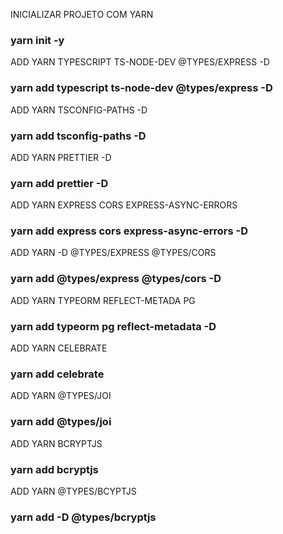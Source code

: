 INICIALIZAR PROJETO COM YARN
### yarn init -y

ADD YARN TYPESCRIPT TS-NODE-DEV @TYPES/EXPRESS -D
### yarn add typescript ts-node-dev @types/express -D

ADD YARN TSCONFIG-PATHS -D
### yarn add tsconfig-paths -D

ADD YARN PRETTIER -D
### yarn add prettier -D

ADD YARN EXPRESS CORS EXPRESS-ASYNC-ERRORS
### yarn add express cors express-async-errors -D

ADD YARN -D @TYPES/EXPRESS  @TYPES/CORS
### yarn add @types/express @types/cors -D

ADD YARN TYPEORM REFLECT-METADA PG
### yarn add typeorm pg reflect-metadata -D

ADD YARN CELEBRATE
### yarn add celebrate 

ADD YARN @TYPES/JOI
### yarn add @types/joi 

ADD YARN BCRYPTJS
### yarn add bcryptjs

ADD YARN @TYPES/BCYPTJS
### yarn add -D @types/bcryptjs
